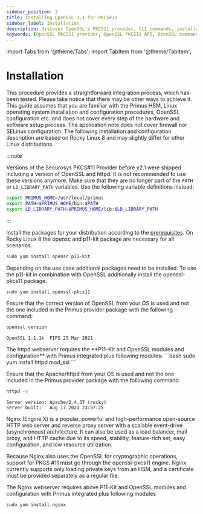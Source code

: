```yaml
---
sidebar_position: 2
title: Installing OpenSSL 1.1 for PKCS#11
sidebar_label: Installation
description: Discover OpenSSL's PKCS11 provider, CLI commands, installation tips, and troubleshooting. Integrate seamlessly with HSM for enhanced security.
keywords: [OpenSSL PKCS11 provider, OpenSSL PKCS11 API, OpenSSL command line utility (CLI), OpenSSL CLI commands, OpenSSL installation guide, OpenSSL installation troubleshooting, OpenSSL troubleshooting tips, OpenSSL certificate management, OpenSSL certificate creation, OpenSSL certificate renewal, OpenSSL configuration file, OpenSSL configuration options, OpenSSL configuration guide, OpenSSL encryption algorithms, OpenSSL decryption methods, OpenSSL digital signatures, OpenSSL SSL/TLS protocols, OpenSSL SSL/TLS configuration, OpenSSL heartbleed vulnerability, OpenSSL security updates]
---
```


import Tabs from '@theme/Tabs';
import TabItem from '@theme/TabItem';

# Installation

This procedure provides a straightforward integration process, which
has been tested. Please take notice that there may be other ways to
achieve it. This guide assumes that you are familiar with the Primus
HSM, Linux operating system installation and configuration procedures,
OpenSSL configuration etc. and does not cover every step of the
hardware and software setup process. The application note does not
cover firewall nor SELinux configuration.  The following installation
and configuration description are based on Rocky Linux 8 and may
slightly differ for other Linux distributions.


:::note

Versions of the Securosys PKCS#11 Provider before v2.1 were shipped
including a version of OpenSSL and httpd. It is not recommended to use
these versions anymore. Make sure that they are no longer part of the
`PATH` or `LD_LIBRARY_PATH` variables. Use the following variable
definitions instead:

```bash
export PRIMUS_HOME=/usr/local/primus
export PATH=$PRIMUS_HOME/bin:$PATH
export LD_LIBRARY_PATH=$PRIMUS_HOME/lib:$LD_LIBRARY_PATH
```

:::

Install the packages for your distribution according to the
[prerequisites](/openssl/ossl-legacy/Installation/prerequisites). On
Rocky Linux 8 the opensc and p11-kit package are necessary for all
scenarios.

```bash
sudo yum install opensc p11-kit
```

Depending on the use case additional packages need to be installed.
<Tabs groupId="scenario">
<TabItem value="ossl" label="OpenSSL" default>
To use the p11-kit in combination with OpenSSL additionally install
the openssl-pkcs11 package.

```bash
sudo yum install openssl-pkcs11
```

Ensure that the correct version of OpenSSL from your OS is used and
not the one included in the Primus provider package with the following
command:

```bash
openssl version
```
```text
OpenSSL 1.1.1k  FIPS 25 Mar 2021
```
</TabItem>
<TabItem value="apache" label="Apache/httpd">
The httpd webserver requires the **P11-Kit and OpenSSL modules and configuration** with Primus 
integrated plus following modules:
```bash
sudo yum install httpd mod_ssl
```

Ensure that the Apache/httpd from your OS is used and not the
one included in the Primus provider package with the following
command:

```bash
httpd -v
```
```text
Server version: Apache/2.4.37 (rocky)
Server built:   Aug 17 2023 23:57:25
```
</TabItem>
<TabItem value="nginx" label="Nginx">
Nginx (Engine X) is a popular, powerful and high-performance
open-source HTTP web server and reverse proxy server with a scalable
event-drive (asynchronous) architecture. It can also be used as a load
balancer, mail proxy, and HTTP cache due to its speed, stability,
feature-rich set, easy configuration, and low resource utilization.

Because Nginx also uses the OpenSSL for cryptographic operations,
support for PKCS #11 must go through the openssl-pkcs11 engine. Nginx
currently supports only loading private keys from an HSM, and a
certificate must be provided separately as a regular file.

The Nginx webserver requires above P11-Kit and OpenSSL modules and
configuration with Primus integrated plus following modules
```bash
sudo yum install nginx
```

</TabItem>
</Tabs>
